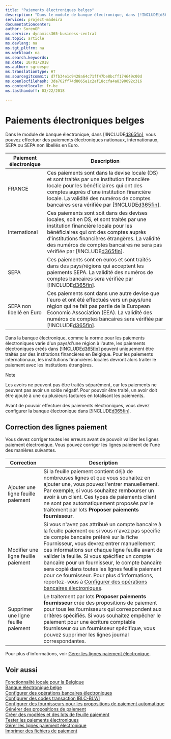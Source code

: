 ```yaml
---
title: "Paiements électroniques belges"
description: "Dans le module de banque électronique, dans [!INCLUDE[d365fin](../../includes/d365fin_md.md)], vous pouvez effectuer des paiements électroniques nationaux, internationaux, SEPA ou SEPA non libellés en Euro."
services: project-madeira
documentationcenter: 
author: SorenGP
ms.service: dynamics365-business-central
ms.topic: article
ms.devlang: na
ms.tgt_pltfrm: na
ms.workload: na
ms.search.keywords: 
ms.date: 10/01/2018
ms.author: sgroespe
ms.translationtype: HT
ms.sourcegitcommit: d7fb34e1c9428a64c71ff47be8bcff174649c00d
ms.openlocfilehash: 3da762ff74d8065e1c2af18ccfa4a8390092c316
ms.contentlocale: fr-be
ms.lasthandoff: 03/22/2018

---
```

# <a name="belgian-electronic-payments"></a>Paiements électroniques belges
Dans le module de banque électronique, dans [!INCLUDE[d365fin](../../includes/d365fin_md.md)], vous pouvez effectuer des paiements électroniques nationaux, internationaux, SEPA ou SEPA non libellés en Euro.  

|Paiement électronique|Description|  
|------------------------|---------------------------------------|  
|FRANCE|Ces paiements sont dans la devise locale (DS) et sont traités par une institution financière locale pour les bénéficiaires qui ont des comptes auprès d'une institution financière locale. La validité des numéros de comptes bancaires sera vérifiée par [!INCLUDE[d365fin](../../includes/d365fin_md.md)].|  
|International|Ces paiements sont soit dans des devises locales, soit en DS, et sont traités par une institution financière locale pour les bénéficiaires qui ont des comptes auprès d'institutions financières étrangères. La validité des numéros de comptes bancaires ne sera pas vérifiée par [!INCLUDE[d365fin](../../includes/d365fin_md.md)].|  
|SEPA|Ces paiements sont en euros et sont traités dans des pays/régions qui acceptent les paiements SEPA. La validité des numéros de comptes bancaires sera vérifiée par [!INCLUDE[d365fin](../../includes/d365fin_md.md)].|  
|SEPA non libellé en Euro|Ces paiements sont dans une autre devise que l'euro et ont été effectués vers un pays/une région qui ne fait pas partie de la European Economic Association (EEA). La validité des numéros de comptes bancaires sera vérifiée par [!INCLUDE[d365fin](../../includes/d365fin_md.md)].|  

 Dans la banque électronique, comme la norme pour les paiements électroniques varie d'un pays/d'une région à l'autre, les paiements électroniques créés dans [!INCLUDE[d365fin](../../includes/d365fin_md.md)] peuvent uniquement être traités par des institutions financières en Belgique. Pour les paiements internationaux, les institutions financières locales devront alors traiter le paiement avec les institutions étrangères.  

> [!NOTE]  
>  Les avoirs ne peuvent pas être traités séparément, car les paiements ne peuvent pas avoir un solde négatif. Pour pouvoir être traité, un avoir doit être ajouté à une ou plusieurs factures en totalisant les paiements.  

Avant de pouvoir effectuer des paiements électroniques, vous devez configurer la banque électronique dans [!INCLUDE[d365fin](../../includes/d365fin_md.md)].  

## <a name="correcting-payment-lines"></a>Correction des lignes paiement  
Vous devez corriger toutes les erreurs avant de pouvoir valider les lignes paiement électronique. Vous pouvez corriger les lignes paiement de l'une des manières suivantes.  

|Correction|Description|  
|----------------|---------------------------------------|  
|Ajouter une ligne feuille paiement|Si la feuille paiement contient déjà de nombreuses lignes et que vous souhaitez en ajouter une, vous pouvez l'entrer manuellement. Par exemple, si vous souhaitez rembourser un avoir à un client. Ces types de paiements client ne sont pas automatiquement proposés par le traitement par lots **Proposer paiements fournisseur**.|  
|Modifier une ligne feuille paiement|Si vous n'avez pas attribué un compte bancaire à la feuille paiement ou si vous n'avez pas spécifié de compte bancaire préféré sur la fiche Fournisseur, vous devrez entrer manuellement ces informations sur chaque ligne feuille avant de valider la feuille. Si vous spécifiez un compte bancaire pour un fournisseur, le compte bancaire sera copié dans toutes les lignes feuille paiement pour ce fournisseur. Pour plus d'informations, reportez-vous à [Configurer des opérations bancaires électroniques](how-to-set-up-electronic-banking.md).|  
|Supprimer une ligne feuille paiement|Le traitement par lots **Proposer paiements fournisseur** crée des propositions de paiement pour tous les fournisseurs qui correspondent aux critères spécifiés. Si vous souhaitez empêcher le paiement pour une écriture comptable fournisseur ou un fournisseur spécifique, vous pouvez supprimer les lignes journal correspondantes.|  

Pour plus d'informations, voir [Gérer les lignes paiement électronique](how-to-manage-electronic-payment-lines.md).  

## <a name="see-also"></a>Voir aussi  
[Fonctionnalité locale pour la Belgique](belgium-local-functionality.md)  
[Banque électronique belge](belgian-electronic-banking.md)   
[Configurer des opérations bancaires électroniques](how-to-set-up-electronic-banking.md)   
[Configurer des codes transaction IBLC-BLWI](how-to-set-up-iblc-blwi-transaction-codes.md)   
[Configurer des fournisseurs pour les propositions de paiement automatique](how-to-set-up-vendors-for-automatic-payment-suggestions.md)   
[Générer des propositions de paiement](how-to-generate-payment-suggestions.md)   
[Créer des modèles et des lots de feuille paiement](how-to-create-payment-journal-templates-and-batches.md)   
[Tester les paiements électroniques](how-to-test-electronic-payments.md)   
[Gérer les lignes paiement électronique](how-to-manage-electronic-payment-lines.md)   
[Imprimer des fichiers de paiement](how-to-print-payment-files.md)


